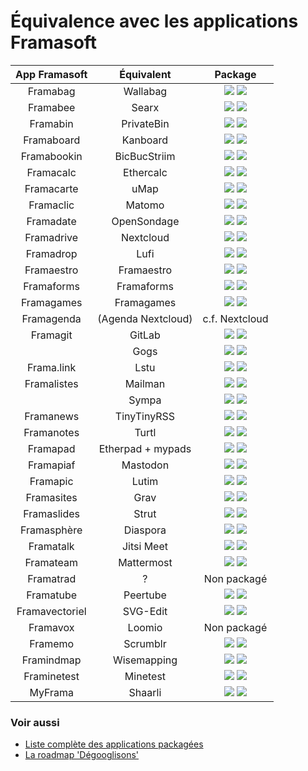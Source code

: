# Équivalence avec les applications Framasoft

| App Framasoft  | Équivalent          | Package                                                                                                |
| :---:          | :---:               | :---:                                                                                                  |
| Framabag       | Wallabag            | [<span class="glyphicon glyphicon-gift"></span>](https://github.com/YunoHost-Apps/wallabag2_ynh)       ![](https://ci-apps.yunohost.org/ci/badges/wallabag2.status.svg)       ![](https://dash.yunohost.org/integration/wallabag2.svg) |
| Framabee       | Searx               | [<span class="glyphicon glyphicon-gift"></span>](https://github.com/YunoHost-Apps/searx_ynh)           ![](https://ci-apps.yunohost.org/ci/badges/searx.status.svg)           ![](https://dash.yunohost.org/integration/searx.svg) |
| Framabin       | PrivateBin          | [<span class="glyphicon glyphicon-gift"></span>](https://github.com/YunoHost-apps/zerobin_ynh)         ![](https://ci-apps.yunohost.org/ci/badges/zerobin.status.svg)         ![](https://dash.yunohost.org/integration/zerobin.svg) |
| Framaboard     | Kanboard            | [<span class="glyphicon glyphicon-gift"></span>](https://github.com/YunoHost-Apps/kanboard_ynh)        ![](https://ci-apps.yunohost.org/ci/badges/kanboard.status.svg)        ![](https://dash.yunohost.org/integration/kanboard.svg) |
| Framabookin    | BicBucStriim        | [<span class="glyphicon glyphicon-gift"></span>](https://github.com/YunoHost-Apps/bicbucstriim_ynh)    ![](https://ci-apps.yunohost.org/ci/badges/bicbucstriim.status.svg)    ![](https://dash.yunohost.org/integration/bicbucstriim.svg) |
| Framacalc      | Ethercalc           | [<span class="glyphicon glyphicon-gift"></span>](https://github.com/YunoHost-Apps/ethercalc_ynh)       ![](https://ci-apps.yunohost.org/ci/badges/ethercalc.status.svg)       ![](https://dash.yunohost.org/integration/ethercalc.svg) |
| Framacarte     | uMap                | [<span class="glyphicon glyphicon-gift"></span>](https://github.com/YunoHost-Apps/umap_ynh)            ![](https://ci-apps.yunohost.org/ci/badges/umap.status.svg)            ![](https://dash.yunohost.org/integration/umap.svg) |
| Framaclic      | Matomo              | [<span class="glyphicon glyphicon-gift"></span>](https://github.com/YunoHost-Apps/matomo_ynh)          ![](https://ci-apps.yunohost.org/ci/badges/matomo.status.svg)          ![](https://dash.yunohost.org/integration/matomo.svg) |
| Framadate      | OpenSondage         | [<span class="glyphicon glyphicon-gift"></span>](https://github.com/YunoHost-Apps/opensondage_ynh)     ![](https://ci-apps.yunohost.org/ci/badges/opensondage.status.svg)     ![](https://dash.yunohost.org/integration/opensondage.svg) |
| Framadrive     | Nextcloud           | [<span class="glyphicon glyphicon-gift"></span>](https://github.com/YunoHost-apps/nextcloud_ynh)       ![](https://ci-apps.yunohost.org/ci/badges/nextcloud.status.svg)       ![](https://dash.yunohost.org/integration/nextcloud.svg) |
| Framadrop      | Lufi                | [<span class="glyphicon glyphicon-gift"></span>](https://github.com/YunoHost-Apps/lufi_ynh)            ![](https://ci-apps.yunohost.org/ci/badges/lufi.status.svg)            ![](https://dash.yunohost.org/integration/lufi.svg) |
| Framaestro     | Framaestro          | [<span class="glyphicon glyphicon-gift"></span>](https://github.com/YunoHost-Apps/framaestro_ynh)      ![](https://ci-apps.yunohost.org/ci/badges/framaestro.status.svg)      ![](https://dash.yunohost.org/integration/framaestro.svg) |
| Framaforms     | Framaforms          | [<span class="glyphicon glyphicon-gift"></span>](https://github.com/YunoHost-Apps/framaforms_ynh)      ![](https://ci-apps.yunohost.org/ci/badges/framaforms.status.svg)      ![](https://dash.yunohost.org/integration/framaforms.svg) |
| Framagames     | Framagames          | [<span class="glyphicon glyphicon-gift"></span>](https://github.com/YunoHost-Apps/framagames_ynh)      ![](https://ci-apps.yunohost.org/ci/badges/framagames.status.svg)      ![](https://dash.yunohost.org/integration/framagames.svg) |
| Framagenda     | (Agenda Nextcloud)  | c.f. Nextcloud                                        |
| Framagit       | GitLab              | [<span class="glyphicon glyphicon-gift"></span>](https://github.com/YunoHost-Apps/gitlab_ynh)          ![](https://ci-apps.yunohost.org/ci/badges/gitlab.status.svg)          ![](https://dash.yunohost.org/integration/gitlab.svg) |
|                | Gogs                | [<span class="glyphicon glyphicon-gift"></span>](https://github.com/YunoHost-Apps/gogs_ynh)            ![](https://ci-apps.yunohost.org/ci/badges/gogs.status.svg)            ![](https://dash.yunohost.org/integration/gogs.svg) |
| Frama.link     | Lstu                | [<span class="glyphicon glyphicon-gift"></span>](https://github.com/YunoHost-Apps/lstu_ynh)            ![](https://ci-apps.yunohost.org/ci/badges/lstu.status.svg)            ![](https://dash.yunohost.org/integration/lstu.svg) |
| Framalistes    | Mailman             | [<span class="glyphicon glyphicon-gift"></span>](https://github.com/YunoHost-Apps/mailman_ynh)         ![](https://ci-apps.yunohost.org/ci/badges/mailman.status.svg)         ![](https://dash.yunohost.org/integration/mailman.svg) |
|                | Sympa               | [<span class="glyphicon glyphicon-gift"></span>](https://github.com/alexAubin/sympa_ynh)               ![](https://ci-apps.yunohost.org/ci/badges/sympa.status.svg)           ![](https://dash.yunohost.org/integration/sympa.svg) |
| Framanews      | TinyTinyRSS         | [<span class="glyphicon glyphicon-gift"></span>](https://github.com/YunoHost-apps/ttrss_ynh)           ![](https://ci-apps.yunohost.org/ci/badges/ttrss.status.svg)           ![](https://dash.yunohost.org/integration/ttrss.svg) |
| Framanotes     | Turtl               | [<span class="glyphicon glyphicon-gift"></span>](https://github.com/YunoHost-Apps/turtl_ynh)           ![](https://ci-apps.yunohost.org/ci/badges/turtl.status.svg)           ![](https://dash.yunohost.org/integration/turtl.svg) |
| Framapad       | Etherpad + mypads   | [<span class="glyphicon glyphicon-gift"></span>](https://github.com/YunoHost-Apps/etherpad_mypads_ynh) ![](https://ci-apps.yunohost.org/ci/badges/etherpad_mypads.status.svg) ![](https://dash.yunohost.org/integration/etherpad_mypads.svg) |
| Framapiaf      | Mastodon            | [<span class="glyphicon glyphicon-gift"></span>](https://github.com/YunoHost-Apps/mastodon_ynh)        ![](https://ci-apps.yunohost.org/ci/badges/mastodon.status.svg)        ![](https://dash.yunohost.org/integration/mastodon.svg) |
| Framapic       | Lutim               | [<span class="glyphicon glyphicon-gift"></span>](https://github.com/YunoHost-Apps/lutim_ynh)           ![](https://ci-apps.yunohost.org/ci/badges/lutim.status.svg)           ![](https://dash.yunohost.org/integration/lutim.svg) |
| Framasites     | Grav                | [<span class="glyphicon glyphicon-gift"></span>](https://github.com/YunoHost-Apps/grav_ynh)            ![](https://ci-apps.yunohost.org/ci/badges/grav.status.svg)            ![](https://dash.yunohost.org/integration/grav.svg) |
| Framaslides    | Strut               | [<span class="glyphicon glyphicon-gift"></span>](https://github.com/YunoHost-Apps/strut_ynh)           ![](https://ci-apps.yunohost.org/ci/badges/strut.status.svg)           ![](https://dash.yunohost.org/integration/strut.svg) |
| Framasphère    | Diaspora            | [<span class="glyphicon glyphicon-gift"></span>](https://github.com/aymhce/diaspora_ynh)               ![](https://ci-apps.yunohost.org/ci/badges/diaspora.status.svg)        ![](https://dash.yunohost.org/integration/diaspora.svg) |
| Framatalk      | Jitsi Meet          | [<span class="glyphicon glyphicon-gift"></span>](https://github.com/YunoHost-Apps/jitsi_ynh)           ![](https://ci-apps.yunohost.org/ci/badges/jitsi.status.svg)           ![](https://dash.yunohost.org/integration/jitsi.svg) |
| Framateam      | Mattermost          | [<span class="glyphicon glyphicon-gift"></span>](https://github.com/YunoHost-Apps/mattermost_ynh)      ![](https://ci-apps.yunohost.org/ci/badges/mattermost.status.svg)      ![](https://dash.yunohost.org/integration/mattermost.svg) |
| Framatrad      | ?                    | Non packagé                                          |
| Framatube      | Peertube            | [<span class="glyphicon glyphicon-gift"></span>](https://github.com/YunoHost-Apps/peertube_ynh)        ![](https://ci-apps.yunohost.org/ci/badges/peertube.status.svg)        ![](https://dash.yunohost.org/integration/peertube.svg) |
| Framavectoriel | SVG-Edit            | [<span class="glyphicon glyphicon-gift"></span>](https://github.com/YunoHost-Apps/svgedit_ynh)            ![](https://ci-apps.yunohost.org/ci/badges/svgedit.status.svg)      ![](https://dash.yunohost.org/integration/svgedit.svg) |
| Framavox       | Loomio              | Non packagé                                          |
| Framemo        | Scrumblr            | [<span class="glyphicon glyphicon-gift"></span>](https://github.com/YunoHost-Apps/scrumblr_ynh)        ![](https://ci-apps.yunohost.org/ci/badges/scrumblr.status.svg)        ![](https://dash.yunohost.org/integration/scrumblr.svg) |
| Framindmap     | Wisemapping         | [<span class="glyphicon glyphicon-gift"></span>](https://github.com/YunoHost-Apps/wisemapping_ynh)     ![](https://ci-apps.yunohost.org/ci/badges/wisemapping.status.svg)     ![](https://dash.yunohost.org/integration/wisemapping.svg) |
| Framinetest    | Minetest            | [<span class="glyphicon glyphicon-gift"></span>](https://github.com/YunoHost-Apps/minetest_ynh)        ![](https://ci-apps.yunohost.org/ci/badges/minetest.status.svg)        ![](https://dash.yunohost.org/integration/minetest.svg) |
| MyFrama        | Shaarli             | [<span class="glyphicon glyphicon-gift"></span>](https://github.com/YunoHost-Apps/shaarli_ynh)         ![](https://ci-apps.yunohost.org/ci/badges/shaarli.status.svg)         ![](https://dash.yunohost.org/integration/shaarli.svg) |

### Voir aussi

- [Liste complète des applications packagées](/apps)
- [La roadmap 'Dégooglisons'](https://github.com/YunoHost/issues/milestone/13)

